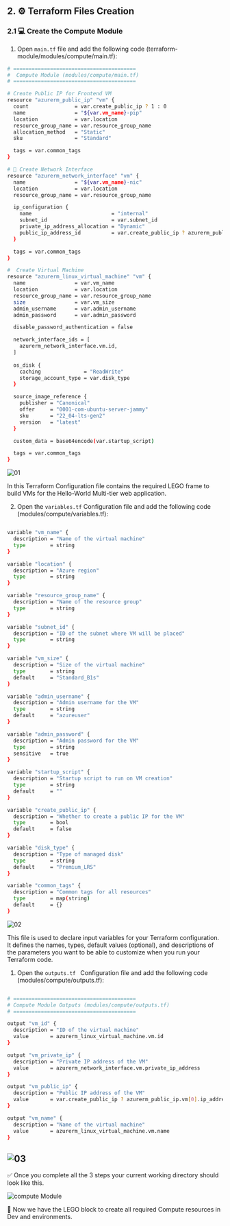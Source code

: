 ## 2. ⚙️ Terraform Files Creation
### 2.1 💻 Create the Compute Module

1. Open `main.tf` file and add the following code (terraform-module/modules/compute/main.tf):
```bash
# ========================================
#  Compute Module (modules/compute/main.tf)
# ========================================

# Create Public IP for Frontend VM
resource "azurerm_public_ip" "vm" {
  count               = var.create_public_ip ? 1 : 0
  name                = "${var.vm_name}-pip"
  location            = var.location
  resource_group_name = var.resource_group_name
  allocation_method   = "Static"
  sku                 = "Standard"

  tags = var.common_tags
}

# 🔗 Create Network Interface
resource "azurerm_network_interface" "vm" {
  name                = "${var.vm_name}-nic"
  location            = var.location
  resource_group_name = var.resource_group_name

  ip_configuration {
    name                          = "internal"
    subnet_id                     = var.subnet_id
    private_ip_address_allocation = "Dynamic"
    public_ip_address_id          = var.create_public_ip ? azurerm_public_ip.vm[0].id : null
  }

  tags = var.common_tags
}

#  Create Virtual Machine
resource "azurerm_linux_virtual_machine" "vm" {
  name                = var.vm_name
  location            = var.location
  resource_group_name = var.resource_group_name
  size                = var.vm_size
  admin_username      = var.admin_username
  admin_password      = var.admin_password

  disable_password_authentication = false

  network_interface_ids = [
    azurerm_network_interface.vm.id,
  ] 
  
  os_disk {
    caching              = "ReadWrite"
    storage_account_type = var.disk_type
  }

  source_image_reference {
    publisher = "Canonical"
    offer     = "0001-com-ubuntu-server-jammy"
    sku       = "22_04-lts-gen2"
    version   = "latest"
  }

  custom_data = base64encode(var.startup_script)

  tags = var.common_tags
}
```
![01](./assets/screenshot2.png)

In this Terraform Configuration file contains the required LEGO frame to build VMs for the Hello-World Multi-tier web application.

2. Open the `variables.tf`  Configuration file and add the following code (modules/compute/variables.tf):
``` bash

variable "vm_name" {
  description = "Name of the virtual machine"
  type        = string
}

variable "location" {
  description = "Azure region"
  type        = string
}

variable "resource_group_name" {
  description = "Name of the resource group"
  type        = string
}

variable "subnet_id" {
  description = "ID of the subnet where VM will be placed"
  type        = string
}

variable "vm_size" {
  description = "Size of the virtual machine"
  type        = string
  default     = "Standard_B1s"
}

variable "admin_username" {
  description = "Admin username for the VM"
  type        = string
  default     = "azureuser"
}

variable "admin_password" {
  description = "Admin password for the VM"
  type        = string
  sensitive   = true
}

variable "startup_script" {
  description = "Startup script to run on VM creation"
  type        = string
  default     = ""
}

variable "create_public_ip" {
  description = "Whether to create a public IP for the VM"
  type        = bool
  default     = false
}

variable "disk_type" {
  description = "Type of managed disk"
  type        = string
  default     = "Premium_LRS"
}

variable "common_tags" {
  description = "Common tags for all resources"
  type        = map(string)
  default     = {}
}

```
![02](./assets/screenshot3.png)

This file is used to declare input variables for your Terraform configuration. It defines the names, types, default values (optional), and descriptions of the parameters you want to be able to customize when you run your Terraform code.

1. Open the `outputs.tf ` Configuration file and add the following code (modules/compute/outputs.tf):
``` bash

# ========================================
# Compute Module Outputs (modules/compute/outputs.tf)
# ========================================

output "vm_id" {
  description = "ID of the virtual machine"
  value       = azurerm_linux_virtual_machine.vm.id
}

output "vm_private_ip" {
  description = "Private IP address of the VM"
  value       = azurerm_network_interface.vm.private_ip_address
}

output "vm_public_ip" {
  description = "Public IP address of the VM"
  value       = var.create_public_ip ? azurerm_public_ip.vm[0].ip_address : null
}

output "vm_name" {
  description = "Name of the virtual machine"
  value       = azurerm_linux_virtual_machine.vm.name
}

```
![03](./assets/screenshot4.png)
---

✅ Once you complete all the 3 steps your current working directory should look like this.

![compute Module](./assets/screenshot1.png)

🎉 Now we have the LEGO block to create all required Compute resources in Dev and environments.